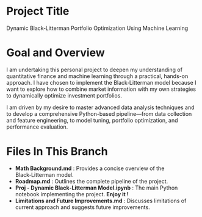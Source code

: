 # Project Title 

Dynamic Black‑Litterman Portfolio Optimization Using Machine Learning

# Goal and Overview 

I am undertaking this personal project to deepen my understanding of quantitative finance and machine learning through a practical, hands-on approach. I have chosen to implement the Black‑Litterman model because I want to explore how to combine market information with my own strategies to dynamically optimize investment portfolios.

I am driven by my desire to master advanced data analysis techniques and to develop a comprehensive Python-based pipeline—from data collection and feature engineering, to model tuning, portfolio optimization, and performance evaluation.


# Files In This Branch

- **Math Background.md** : Provides a concise overview of the Black‑Litterman model.
- **Roadmap.md** : Outlines the complete pipeline of the project.
- **Proj - Dynamic Black‑Litterman Model.ipynb** : The main Python notebook implementing the project. **Enjoy it !**
- **Limitations and Future Improvements.md** : Discusses limitations of current approach and suggests future improvements.
